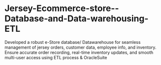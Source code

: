 # Jersey-Ecommerce-store--Database-and-Data-warehousing-ETL
Developed a robust e-Store database/ Datawarehouse for seamless management of jersey orders, customer data, employee info, and inventory. Ensure accurate order recording, real-time inventory updates, and smooth multi-user access using ETL process &amp; OracleSuite
